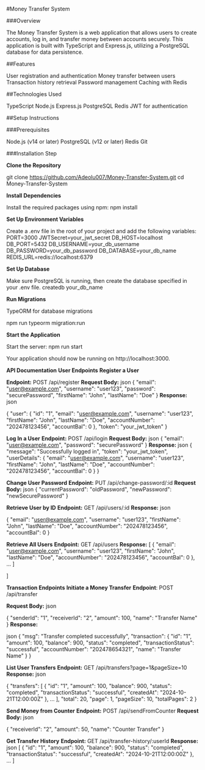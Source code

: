 #Money Transfer System  

###Overview  

The Money Transfer System is a web application that allows users to create accounts, log in, and transfer money between accounts securely. This application is built with TypeScript and Express.js, utilizing a PostgreSQL database for data persistence.

##Features  

User registration and authentication
Money transfer between users
Transaction history retrieval
Password management
Caching with Redis

##Technologies Used  

TypeScript
Node.js
Express.js
PostgreSQL
Redis
JWT for authentication

##Setup Instructions  

###Prerequisites  

Node.js (v14 or later)
PostgreSQL (v12 or later)
Redis
Git

###Installation Step  

**Clone the Repository**  

git clone https://github.com/Adeolu007/Money-Transfer-System.git
cd Money-Transfer-System

**Install Dependencies**  

Install the required packages using npm:
npm install

**Set Up Environment Variables**  

Create a .env file in the root of your project and add the following variables:
PORT=3000
JWTSecret=your_jwt_secret
DB_HOST=localhost
DB_PORT=5432
DB_USERNAME=your_db_username
DB_PASSWORD=your_db_password
DB_DATABASE=your_db_name
REDIS_URL=redis://localhost:6379

**Set Up Database**  

Make sure PostgreSQL is running, then create the database specified in your .env file.
createdb your_db_name

**Run Migrations**  

TypeORM for database migrations

npm run typeorm migration:run

**Start the Application**  

Start the server:
npm run start

Your application should now be running on http://localhost:3000.

**API Documentation**
**User Endpoints**
**Register a User**

**Endpoint:** POST /api/register
**Request Body:**
json
{
  "email": "user@example.com",
  "username": "user123",
  "password": "securePassword",
  "firstName": "John",
  "lastName": "Doe"
}
**Response:**
json

{
  "user": {
    "id": "1",
    "email": "user@example.com",
    "username": "user123",
    "firstName": "John",
    "lastName": "Doe",
    "accountNumber": "202478123456",
    "accountBal": 0
  },
  "token": "your_jwt_token"
}

**Log In a User**
**Endpoint:** POST /api/login
**Request Body:**
json
{
  "email": "user@example.com",
  "password": "securePassword"
}
**Response:**
json
{
  "message": "Successfully logged in",
  "token": "your_jwt_token",
  "userDetails": {
    "email": "user@example.com",
    "username": "user123",
    "firstName": "John",
    "lastName": "Doe",
    "accountNumber": "202478123456",
    "accountBal": 0
  }
}

**Change User Password**
**Endpoint:** PUT /api/change-password/:id
**Request Body:**
json
{
  "currentPassword": "oldPassword",
  "newPassword": "newSecurePassword"
}

**Retrieve User by ID**
**Endpoint:** GET /api/users/:id
**Response:**
json

{
  "email": "user@example.com",
  "username": "user123",
  "firstName": "John",
  "lastName": "Doe",
  "accountNumber": "202478123456",
  "accountBal": 0
}

**Retrieve All Users**
**Endpoint:** GET /api/users
**Response:**
[
{
  "email": "user@example.com",
    "username": "user123",
    "firstName": "John",
    "lastName": "Doe",
    "accountNumber": "202478123456",
    "accountBal": 0
  },
  ...
]

]

**Transaction Endpoints**
**Initiate a Money Transfer**
**Endpoint**: POST /api/transfer

**Request Body:**
json

{
  "senderId": "1",
  "receiverId": "2",
  "amount": 100,
  "name": "Transfer Name"
}
**Response:**

json
{
  "msg": "Transfer completed successfully",
  "transaction": {
    "id": "1",
    "amount": 100,
    "balance": 900,
    "status": "completed",
    "transactionStatus": "successful",
    "accountNumber": "202478654321",
    "name": "Transfer Name"
  }
}

**List User Transfers**
**Endpoint:** GET /api/transfers?page=1&pageSize=10
**Response:**
json

{
  "transfers": [
    {
      "id": "1",
      "amount": 100,
      "balance": 900,
      "status": "completed",
      "transactionStatus": "successful",
      "createdAt": "2024-10-21T12:00:00Z"
    },
    ...
  ],
  "total": 20,
  "page": 1,
  "pageSize": 10,
  "totalPages": 2
}

**Send Money from Counter**
**Endpoint:** POST /api/sendFromCounter
**Request Body:**
json

{
  "receiverId": "2",
  "amount": 50,
  "name": "Counter Transfer"
}

**Get Transfer History**
**Endpoint:** GET /api/transfer-history/:userId
**Response:**
json
[
  {
    "id": "1",
    "amount": 100,
    "balance": 900,
    "status": "completed",
    "transactionStatus": "successful",
    "createdAt": "2024-10-21T12:00:00Z"
  },
  ...
]


